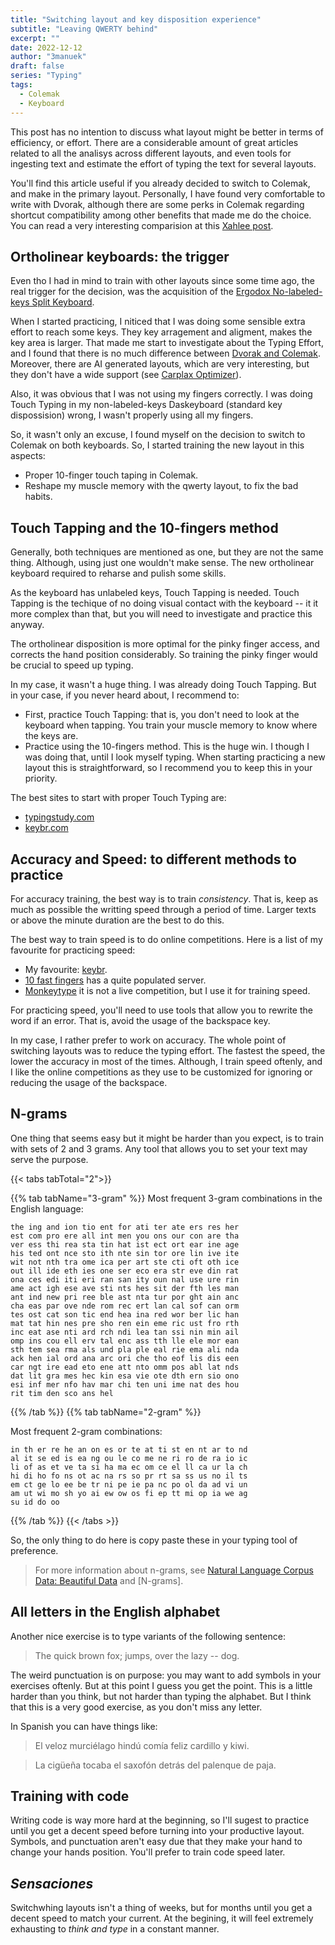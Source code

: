```yaml
---
title: "Switching layout and key disposition experience"
subtitle: "Leaving QWERTY behind"
excerpt: ""
date: 2022-12-12
author: "3manuek"
draft: false
series: "Typing"
tags:
  - Colemak
  - Keyboard
---
```



This post has no intention to discuss what layout might be better in terms of
efficiency, or effort. There are a considerable amount of great articles related
to all the analisys across different layouts, and even tools for ingesting text 
and estimate the effort of typing the text for several layouts.

You'll find this article useful if you already decided to switch to Colemak, and
make in the primary layout. Personally, I have found very comfortable to write 
with Dvorak, although there are some perks in Colemak regarding shortcut compatibility
among other benefits that made me do the choice. You can read a very interesting 
comparision at this [Xahlee post][1].

## Ortholinear keyboards: the trigger

Even tho I had in mind to train with other layouts since some time ago, the real
trigger for the decision, was the acquisition of the [Ergodox No-labeled-keys Split 
Keyboard][2]. 

When I started practicing, I niticed that I was doing some sensible extra effort
to reach some keys. They key arragement and aligment, makes the key area is larger. 
That made me start to investigate about the Typing Effort, and I found 
that there is no much difference between [Dvorak and Colemak][3]. Moreover, there are
AI generated layouts, which are very interesting, but they don't have a wide support 
(see [Carplax Optimizer][4]).

Also, it was obvious that I was not using my fingers correctly. I was doing Touch Typing
in my non-labeled-keys Daskeyboard (standard key dispossision) wrong, I wasn't properly 
using all my fingers.

So, it wasn't only an excuse, I found myself on the decision to switch to Colemak on 
both keyboards. So, I started training the new layout in this aspects:

- Proper 10-finger touch taping in Colemak.
- Reshape my muscle memory with the qwerty layout, to fix the bad habits.



## Touch Tapping and the 10-fingers method

Generally, both techniques are mentioned as one, but they are not the same thing. Although,
using just one wouldn't make sense. The new ortholinear keyboard required to reharse and 
pulish some skills.

As the keyboard has unlabeled keys, Touch Tapping is needed. Touch Tapping is the techique
of no doing visual contact with the keyboard -- it it more complex than that, but you 
will need to investigate and practice this anyway.

The ortholinear disposition is more optimal for the pinky finger access, and corrects the hand
position considerably. So training the pinky finger would be crucial to speed up typing.

In my case, it wasn't a huge thing. I was already doing Touch Tapping. But in your case,
if you never heard about, I recommend to:

- First, practice Touch Tapping: that is, you don't need to look at the keyboard when tapping.
  You train your muscle memory to know where the keys are.
- Practice using the 10-fingers method. This is the huge win. I though I was doing that, until
  I look myself typing. When starting practicing a new layout this is straightforward, so I
  recommend you to keep this in your priority.

The best sites to start with proper Touch Typing are:

- [typingstudy.com][8]
- [keybr.com][9]

## Accuracy and Speed: to different methods to practice

For accuracy training, the best way is to train _consistency_. That is, keep as much as
possible the writting speed through a period of time. Larger texts or above the minute
duration are the best to do this.

The best way to train speed is to do online competitions. Here is a list of my favourite 
for practicing speed:

- My favourite: [keybr][7]. 
- [10 fast fingers][6] has a quite populated server. 
- [Monkeytype][8] it is not a live competition, but I use it for training speed. 

For practicing speed, you'll need to use tools that allow you to rewrite the word if an error.
That is, avoid the usage of the backspace key. 

In my case, I rather prefer to work on accuracy. The whole point of switching layouts was to 
reduce the typing effort. The fastest the speed, the lower the accuracy in most of the times.
Although, I train speed oftenly, and I like the online competitions as they use to be customized
for ignoring or reducing the usage of the backspace.


## N-grams

One thing that seems easy but it might be harder than you expect, is to train with sets of 2 and 3 grams. Any tool that allows you to set your text may serve the purpose.


{{< tabs tabTotal="2">}}

{{% tab tabName="3-gram" %}}
Most frequent 3-gram combinations in the English language:

```
the ing and ion tio ent for ati ter ate ers res her 
est com pro ere all int men you ons our con are tha 
ver ess thi rea sta tin hat ist ect ort ear ine age 
his ted ont nce sto ith nte sin tor ore lin ive ite 
wit not nth tra ome ica per art ste cti oft oth ice 
out ill ide eth ies one ser eco era str eve din rat 
ona ces edi iti eri ran san ity oun nal use ure rin 
ame act igh ese ave sti nts hes sit der fth les man 
ant ind new pri ree ble ast nta tur por ght ain anc 
cha eas par ove nde rom rec ert lan cal sof can orm 
tes ost cat son tic end hea ina red wor ber lic han 
mat tat hin nes pre sho ren ein eme ric ust fro rth 
inc eat ase nti ard rch ndi lea tan ssi nin min ail 
omp ins cou ell erv tal enc ass tth lle ele mor ean 
sth tem sea rma als und pla ple eal rie ema ali nda 
ack hen ial ord ana arc ori che tho eof lis dis een 
car ngt ire ead eto ene att nto omm pos abl lat nds 
dat lit gra mes hec kin esa vie ote dth ern sio ono 
esi inf mer nfo hav mar chi ten uni ime nat des hou 
rit tim den sco ans hel
```
{{% /tab %}}
{{% tab tabName="2-gram" %}}

Most frequent 2-gram combinations:

```
in th er re he an on es or te at ti st en nt ar to nd 
al it se ed is ea ng ou le co me ne ri ro de ra io ic 
li of as et ve ta si ha ma ec om ce el ll ca ur la ch 
hi di ho fo ns ot ac na rs so pr rt sa ss us no il ts 
em ct ge lo ee be tr ni pe ie pa nc po ol da ad vi un 
am ut wi mo sh yo ai ew ow os fi ep tt mi op ia we ag 
su id do oo
```
{{% /tab %}}
{{< /tabs >}}

So, the only thing to do here is copy paste these in your typing tool of preference. 

> For more information about n-grams, see [Natural Language Corpus Data: Beautiful Data][10] and [N-grams].

## All letters in the English alphabet

Another nice exercise is to type variants of the following sentence:

> The quick brown fox; jumps, over the lazy -- dog.

The weird punctuation is on purpose: you may want to add symbols in your exercises oftenly.
But at this point I guess you get the point. This is a little harder than you think, but not
harder than typing the alphabet. But I think that this is a very good exercise, as you don't 
miss any letter.

In Spanish you can have things like:

> El veloz murciélago hindú comía feliz cardillo y kiwi. 

> La cigüeña tocaba el saxofón detrás del palenque de paja.


## Training with code

Writing code is way more hard at the beginning, so I'll sugest to practice until you get a decent
speed before turning into your productive layout. Symbols, and punctuation aren't easy due that 
they make your hand to change your hands position. You'll prefer to train code speed later.


## _Sensaciones_ 

Switchwhing layouts isn't a thing of weeks, but for months until you get a decent speed to match
your current. At the begining, it will feel extremely exhausting to _think and type_ in a constant
manner. 








[1]: http://xahlee.info/kbd/dvorak_vs_colemak.html
[2]: http://xahlee.info/kbd/ergodox_keyboard_layouts.html
[3]: http://mkweb.bcgsc.ca/carpalx/?colemak
[4]: http://mkweb.bcgsc.ca/carpalx/?full_optimization
[5]: https://10fastfingers.com/
<!-- AI generated layouts -->
[6]: https://10ff.net/
[7]: https://www.keybr.com/multiplayer
[8]: https://www.typingstudy.com/en-us_colemak-3/
[9]: https://www.keybr.com/
[10]: https://norvig.com/ngrams/
[11]: https://dlf.uzh.ch/openbooks/statisticsforlinguists/chapter/n-grams/